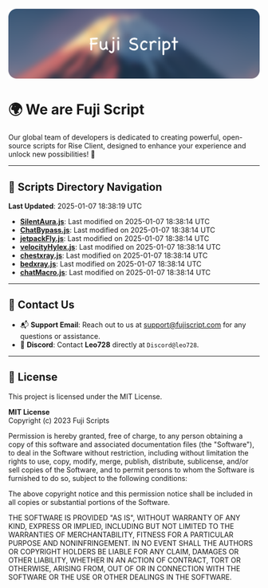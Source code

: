 ![Banner](.github/b.webp)

# 🌍 **We are Fuji Script**

Our global team of developers is dedicated to creating powerful, open-source scripts for Rise Client, designed to enhance your experience and unlock new possibilities! 🌟

---
<!-- SCRIPTS_NAVIGATION_START -->
## 📂 **Scripts Directory Navigation**

**Last Updated**: 2025-01-07 18:38:19 UTC

- **[SilentAura.js](scripts/SilentAura.js)**: Last modified on 2025-01-07 18:38:14 UTC
- **[ChatBypass.js](scripts/ChatBypass.js)**: Last modified on 2025-01-07 18:38:14 UTC
- **[jetpackFly.js](scripts/jetpackFly.js)**: Last modified on 2025-01-07 18:38:14 UTC
- **[velocityHylex.js](scripts/velocityHylex.js)**: Last modified on 2025-01-07 18:38:14 UTC
- **[chestxray.js](scripts/chestxray.js)**: Last modified on 2025-01-07 18:38:14 UTC
- **[bedxray.js](scripts/bedxray.js)**: Last modified on 2025-01-07 18:38:14 UTC
- **[chatMacro.js](scripts/chatMacro.js)**: Last modified on 2025-01-07 18:38:14 UTC

<!-- SCRIPTS_NAVIGATION_END -->

---

## 💬 **Contact Us**  
- 📬 **Support Email**: Reach out to us at [support@fujiscript.com](mailto:support@fujiscript.com) for any questions or assistance.  
- 💬 **Discord**: Contact **Leo728** directly at `Discord@leo728`.

---

## 📜 **License**

This project is licensed under the MIT License.  

**MIT License**  
Copyright (c) 2023 Fuji Scripts  

Permission is hereby granted, free of charge, to any person obtaining a copy of this software and associated documentation files (the "Software"), to deal in the Software without restriction, including without limitation the rights to use, copy, modify, merge, publish, distribute, sublicense, and/or sell copies of the Software, and to permit persons to whom the Software is furnished to do so, subject to the following conditions:  

The above copyright notice and this permission notice shall be included in all copies or substantial portions of the Software.  

THE SOFTWARE IS PROVIDED "AS IS", WITHOUT WARRANTY OF ANY KIND, EXPRESS OR IMPLIED, INCLUDING BUT NOT LIMITED TO THE WARRANTIES OF MERCHANTABILITY, FITNESS FOR A PARTICULAR PURPOSE AND NONINFRINGEMENT. IN NO EVENT SHALL THE AUTHORS OR COPYRIGHT HOLDERS BE LIABLE FOR ANY CLAIM, DAMAGES OR OTHER LIABILITY, WHETHER IN AN ACTION OF CONTRACT, TORT OR OTHERWISE, ARISING FROM, OUT OF OR IN CONNECTION WITH THE SOFTWARE OR THE USE OR OTHER DEALINGS IN THE SOFTWARE.  

